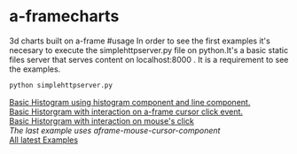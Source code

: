 # a-framecharts
3d charts built on a-frame
#usage
In order to see the first examples it's necesary to execute the simplehttpserver.py file on python.It's a basic static files server that serves content on localhost:8000 . It is a requirement to see the examples.
```sh
python simplehttpserver.py
```

<div align="left">
  <a href="http:localhost:8000/histogram.html">Basic Histogram using histogram component and line component.</a>
  <br />
  <a href="http:localhost:8000/histogram-animation.html">Basic Historgram with interaction on a-frame cursor click event. </a>
  <br />
  <a href="http:localhost:8000/histogram-animation2.html">Basic Historgram with interaction on mouse's click</a>
  <br />
  <i>The last example uses aframe-mouse-cursor-component</i>
  <br />
  <a href="https://fran-aguilar.github.io/a-framecharts/">All latest Examples</a>
</div>
